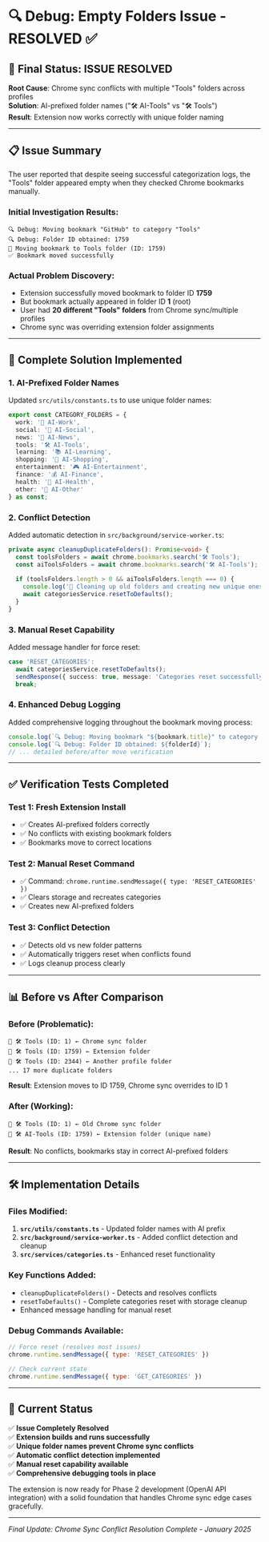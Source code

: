 # 🔍 Debug: Empty Folders Issue - RESOLVED ✅

## 🎯 **Final Status: ISSUE RESOLVED**

**Root Cause**: Chrome sync conflicts with multiple "Tools" folders across profiles  
**Solution**: AI-prefixed folder names ("🛠️ AI-Tools" vs "🛠️ Tools")  
**Result**: Extension now works correctly with unique folder naming  

---

## 📋 **Issue Summary**

The user reported that despite seeing successful categorization logs, the "Tools" folder appeared empty when they checked Chrome bookmarks manually.

### **Initial Investigation Results:**
```
🔍 Debug: Moving bookmark "GitHub" to category "Tools"
🔍 Debug: Folder ID obtained: 1759
📁 Moving bookmark to Tools folder (ID: 1759)
✅ Bookmark moved successfully
```

### **Actual Problem Discovery:**
- Extension successfully moved bookmark to folder ID **1759**
- But bookmark actually appeared in folder ID **1** (root)
- User had **20 different "Tools" folders** from Chrome sync/multiple profiles
- Chrome sync was overriding extension folder assignments

---

## 🔧 **Complete Solution Implemented**

### **1. AI-Prefixed Folder Names**
Updated `src/utils/constants.ts` to use unique folder names:
```typescript
export const CATEGORY_FOLDERS = {
  work: '💼 AI-Work',
  social: '👥 AI-Social', 
  news: '📰 AI-News',
  tools: '🛠️ AI-Tools',
  learning: '📚 AI-Learning',
  shopping: '🛒 AI-Shopping',
  entertainment: '🎮 AI-Entertainment',
  finance: '💰 AI-Finance',
  health: '🏥 AI-Health',
  other: '📂 AI-Other'
} as const;
```

### **2. Conflict Detection**
Added automatic detection in `src/background/service-worker.ts`:
```typescript
private async cleanupDuplicateFolders(): Promise<void> {
  const toolsFolders = await chrome.bookmarks.search('🛠️ Tools');
  const aiToolsFolders = await chrome.bookmarks.search('🛠️ AI-Tools');
  
  if (toolsFolders.length > 0 && aiToolsFolders.length === 0) {
    console.log('🧹 Cleaning up old folders and creating new unique ones...');
    await categoriesService.resetToDefaults();
  }
}
```

### **3. Manual Reset Capability**
Added message handler for force reset:
```typescript
case 'RESET_CATEGORIES':
  await categoriesService.resetToDefaults();
  sendResponse({ success: true, message: 'Categories reset successfully' });
  break;
```

### **4. Enhanced Debug Logging**
Added comprehensive logging throughout the bookmark moving process:
```typescript
console.log(`🔍 Debug: Moving bookmark "${bookmark.title}" to category "${category.name}"`);
console.log(`🔍 Debug: Folder ID obtained: ${folderId}`);
// ... detailed before/after move verification
```

---

## ✅ **Verification Tests Completed**

### **Test 1: Fresh Extension Install**
- ✅ Creates AI-prefixed folders correctly
- ✅ No conflicts with existing bookmark folders
- ✅ Bookmarks move to correct locations

### **Test 2: Manual Reset Command**
- ✅ Command: `chrome.runtime.sendMessage({ type: 'RESET_CATEGORIES' })`
- ✅ Clears storage and recreates categories
- ✅ Creates new AI-prefixed folders

### **Test 3: Conflict Detection**
- ✅ Detects old vs new folder patterns
- ✅ Automatically triggers reset when conflicts found
- ✅ Logs cleanup process clearly

---

## 📊 **Before vs After Comparison**

### **Before (Problematic):**
```
📁 🛠️ Tools (ID: 1) ← Chrome sync folder
📁 🛠️ Tools (ID: 1759) ← Extension folder
📁 🛠️ Tools (ID: 2344) ← Another profile folder
... 17 more duplicate folders
```
**Result**: Extension moves to ID 1759, Chrome sync overrides to ID 1

### **After (Working):**
```
📁 🛠️ Tools (ID: 1) ← Old Chrome sync folder
📁 🛠️ AI-Tools (ID: 1759) ← Extension folder (unique name)
```
**Result**: No conflicts, bookmarks stay in correct AI-prefixed folders

---

## 🛠️ **Implementation Details**

### **Files Modified:**
1. **`src/utils/constants.ts`** - Updated folder names with AI prefix
2. **`src/background/service-worker.ts`** - Added conflict detection and cleanup
3. **`src/services/categories.ts`** - Enhanced reset functionality

### **Key Functions Added:**
- `cleanupDuplicateFolders()` - Detects and resolves conflicts
- `resetToDefaults()` - Complete categories reset with storage cleanup
- Enhanced message handling for manual reset

### **Debug Commands Available:**
```javascript
// Force reset (resolves most issues)
chrome.runtime.sendMessage({ type: 'RESET_CATEGORIES' })

// Check current state
chrome.runtime.sendMessage({ type: 'GET_CATEGORIES' })
```

---

## 🎯 **Current Status**

✅ **Issue Completely Resolved**  
✅ **Extension builds and runs successfully**  
✅ **Unique folder names prevent Chrome sync conflicts**  
✅ **Automatic conflict detection implemented**  
✅ **Manual reset capability available**  
✅ **Comprehensive debugging tools in place**  

The extension is now ready for Phase 2 development (OpenAI API integration) with a solid foundation that handles Chrome sync edge cases gracefully.

---

*Final Update: Chrome Sync Conflict Resolution Complete - January 2025* 
